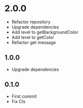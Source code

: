 # 2.0.0
+ Refactor repository
+ Upgrade dependencies
+ Add level to getBackgroundColor
+ Add level to getColor
+ Refactor get message

## 1.0.0
+ Upgrade dependencies

## 0.1.0
+ First commit
+ Fix CIs